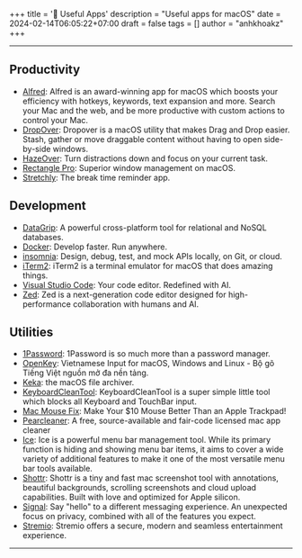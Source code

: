+++
title = ' Useful Apps'
description = "Useful apps for macOS"
date = 2024-02-14T06:05:22+07:00
draft = false
tags = []
author = "anhkhoakz"
+++

---

## Productivity

- [Alfred](https://www.alfredapp.com/): Alfred is an award-winning app for macOS which boosts your efficiency with hotkeys, keywords, text expansion and more. Search your Mac and the web, and be more productive with custom actions to control your Mac.
- [DropOver](https://dropoverapp.com/): Dropover is a macOS utility that makes Drag and Drop easier. Stash, gather or move draggable content without having to open side-by-side windows.
- [HazeOver](https://hazeover.com/): Turn distractions down and focus on your current task.
- [Rectangle Pro](https://rectangleapp.com/pro): Superior window management on macOS.
- [Stretchly](https://github.com/hovancik/stretchly): The break time reminder app.

## Development

- [DataGrip](https://www.jetbrains.com/datagrip/): A powerful cross-platform tool for relational and NoSQL databases.
- [Docker](https://www.docker.com/): Develop faster. Run anywhere.
- [insomnia](https://insomnia.rest/): Design, debug, test, and mock APIs locally, on Git, or cloud.
- [iTerm2](https://iterm2.com/): iTerm2 is a terminal emulator for macOS that does amazing things.
- [Visual Studio Code](https://code.visualstudio.com/): Your code editor. Redefined with AI.
- [Zed](https://zed.dev/): Zed is a next-generation code editor designed for
high-performance collaboration with humans and AI.

## Utilities

- [1Password](https://1password.com/): 1Password is so much more than a password manager.
- [OpenKey](https://github.com/tuyenvm/OpenKey): Vietnamese Input for macOS, Windows and Linux - Bộ gõ Tiếng Việt nguồn mở đa nền tảng.
- [Keka](https://www.keka.io/en/): the macOS file archiver.
- [KeyboardCleanTool](https://folivora.ai/keyboardcleantool): KeyboardCleanTool is a super simple little tool which blocks all Keyboard and TouchBar input.
- [Mac Mouse Fix](https://macmousefix.com/): Make Your $10 Mouse Better Than an Apple Trackpad!
- [Pearcleaner](https://github.com/alienator88/Pearcleaner): A free, source-available and fair-code licensed mac app cleaner
- [Ice](https://github.com/jordanbaird/Ice): Ice is a powerful menu bar management tool. While its primary function is hiding and showing menu bar items, it aims to cover a wide variety of additional features to make it one of the most versatile menu bar tools available.
- [Shottr](https://shottr.cc/): Shottr is a tiny and fast mac screenshot tool with annotations, beautiful backgrounds, scrolling screenshots and cloud upload capabilities. Built with love and optimized for Apple silicon.
- [Signal](https://signal.org/): Say "hello" to a different messaging experience. An unexpected focus on privacy, combined with all of the features you expect.
- [Stremio](https://www.stremio.com/): Stremio offers a secure, modern and seamless entertainment experience.

---
